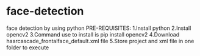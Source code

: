 # face-detection
face detection by using python
PRE-REQUISITES:
1.Install python
2.Install opencv2
3.Command use to install is pip install opencv2
4.Download haarcascade_frontalface_default.xml file 
5.Store project and xml file in one folder to execute

